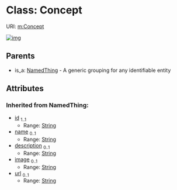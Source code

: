
# Class: Concept




URI: [m:Concept](https://codeforde.org/schema/metaConcept)


[![img](https://yuml.me/diagram/nofunky;dir:TB/class/[NamedThing],[NamedThing]^-[Concept&#124;id(i):string;name(i):string%20%3F;description(i):string%20%3F;image(i):string%20%3F;url(i):string%20%3F])](https://yuml.me/diagram/nofunky;dir:TB/class/[NamedThing],[NamedThing]^-[Concept&#124;id(i):string;name(i):string%20%3F;description(i):string%20%3F;image(i):string%20%3F;url(i):string%20%3F])

## Parents

 *  is_a: [NamedThing](NamedThing.md) - A generic grouping for any identifiable entity

## Attributes


### Inherited from NamedThing:

 * [id](id.md)  <sub>1..1</sub>
     * Range: [String](types/String.md)
 * [name](name.md)  <sub>0..1</sub>
     * Range: [String](types/String.md)
 * [description](description.md)  <sub>0..1</sub>
     * Range: [String](types/String.md)
 * [image](image.md)  <sub>0..1</sub>
     * Range: [String](types/String.md)
 * [url](url.md)  <sub>0..1</sub>
     * Range: [String](types/String.md)
